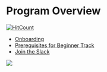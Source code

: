 # Program Overview

[![HitCount](http://hits.dwyl.io/explore-ml-iemk/explore-ml-iemkgithubio.svg)](http://hits.dwyl.io/explore-ml-iemk/explore-ml-iemkgithubio)

- [Onboarding](https://explore-ml-iemk.github.io/Onboarding/)
- [Prerequisites for Beginner Track](https://explore-ml-iemk.github.io/Prerequisites)
- [Join the Slack](https://join.slack.com/t/explore-ml-iemk/shared_invite/enQtNzE1NTk0MjE3ODc3LWQzY2Y3ZmYyMTI0ZDhhNzQwZjUwZDU3N2ExMzQ1ZWI0MjE1MjRiNzdiOWI0MDAxMzhkNTFjYWIyYjhhOGQxY2M)

![](https://explore-ml-iemk.github.io/Sayantan's%20Explore%20ML%20Poster%20.jpg)

